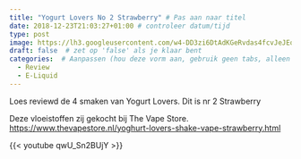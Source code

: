 ```yaml
---
title: "Yogurt Lovers No 2 Strawberry" # Pas aan naar titel
date: 2018-12-23T21:03:27+01:00 # controleer datum/tijd
type: post
image: https://lh3.googleusercontent.com/w4-DD3zi6DtAdKGeRvdas4fcvJeJEqqqDAiQBGeJHKjrezJLIR6Pugmk-MJLoCo8zQ84jB0bzybOttGzGBcea_volQqSZ4egttT7JcVFaO94NaiBLpJP5u_Wum24dFetY1KvZgCWB4bEraddWYqaHIrfnwFV6MwnIl5oLupfKkAl2hXNo9Ajpk7vv3dxQDSqaEqquBzc4Fr0i9lFLPBmkgTS73ZKkMuadURTKB4Igw2rHjTIW5PNzsQhsidLP3o9DvbzgqySTONiuYYtuQakVIIsalXvUP2vFaqrYI8gBfg8MofYdhRmGJWZmRKw7zFtVjZMP_PzQ6uxKMBc08sASc5-WsJNgiSQA7aMNeDc1cqmKhuPPfSAD6LZNHJyZXS-2cFAufsU6f_oaJgof4oSOq5MG97xs1kfutrcUbuC0rVwcpp7hWwvdYJVC3fEFaCueIcWwvaHWqF22UUp-r63tNRlgsVpG7o3_2Gt1g7A6Xsk8oFkbfL_FMbDq6hcw5IyKO1I3O4N03jHoQXIc57k1yd-Lw5hMfxYoInAJ595MIzLxKRrpOssALmnsgBJQH2reJFBQT7XB29Do9TGJKNhHTAgo-XyuPDCClnFrNkrf8H9rgw6YhX_IJQ3hSBXIMQFV5yQzr11wWZHOiDsarG6s9ThnMEF5tbeD1K9ScmCgouo7RCnexrDFZGTqhiX4DDR0lyvF5Q__yt_nx6svTI=w960-h540-no
draft: false  # zet op 'false' als je klaar bent
categories:  # Aanpassen (hou deze vorm aan, gebruik geen tabs, alleen spaties)
  - Review
  - E-Liquid
---
```


Loes reviewd de 4 smaken van Yogurt Lovers. 
Dit is nr 2 Strawberry

Deze vloeistoffen zij gekocht bij The Vape Store.
https://www.thevapestore.nl/yoghurt-lovers-shake-vape-strawberry.html

{{< youtube qwU_Sn2BUjY  >}}

